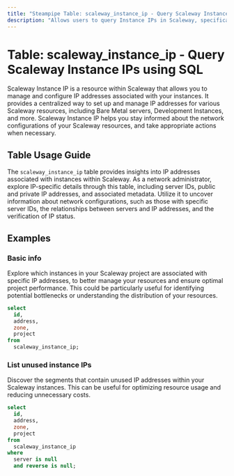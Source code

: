 ```yaml
---
title: "Steampipe Table: scaleway_instance_ip - Query Scaleway Instance IPs using SQL"
description: "Allows users to query Instance IPs in Scaleway, specifically to obtain details about public and private IP addresses associated with instances, providing insights into network configurations and potential anomalies."
---
```


# Table: scaleway_instance_ip - Query Scaleway Instance IPs using SQL

Scaleway Instance IP is a resource within Scaleway that allows you to manage and configure IP addresses associated with your instances. It provides a centralized way to set up and manage IP addresses for various Scaleway resources, including Bare Metal servers, Development Instances, and more. Scaleway Instance IP helps you stay informed about the network configurations of your Scaleway resources, and take appropriate actions when necessary.

## Table Usage Guide

The `scaleway_instance_ip` table provides insights into IP addresses associated with instances within Scaleway. As a network administrator, explore IP-specific details through this table, including server IDs, public and private IP addresses, and associated metadata. Utilize it to uncover information about network configurations, such as those with specific server IDs, the relationships between servers and IP addresses, and the verification of IP status.

## Examples

### Basic info
Explore which instances in your Scaleway project are associated with specific IP addresses, to better manage your resources and ensure optimal project performance. This could be particularly useful for identifying potential bottlenecks or understanding the distribution of your resources.

```sql
select
  id,
  address,
  zone,
  project
from
  scaleway_instance_ip;
```

### List unused instance IPs
Discover the segments that contain unused IP addresses within your Scaleway instances. This can be useful for optimizing resource usage and reducing unnecessary costs.

```sql
select
  id,
  address,
  zone,
  project
from
  scaleway_instance_ip
where
  server is null
  and reverse is null;
```